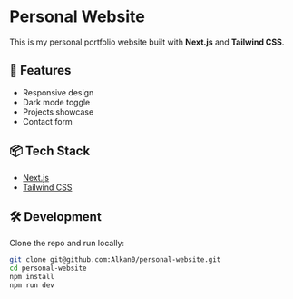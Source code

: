 # Personal Website

This is my personal portfolio website built with **Next.js** and **Tailwind CSS**.

## 🚀 Features
- Responsive design
- Dark mode toggle
- Projects showcase
- Contact form

## 📦 Tech Stack
- [Next.js](https://nextjs.org/)
- [Tailwind CSS](https://tailwindcss.com/)

## 🛠️ Development
Clone the repo and run locally:

```bash
git clone git@github.com:Alkan0/personal-website.git
cd personal-website
npm install
npm run dev
